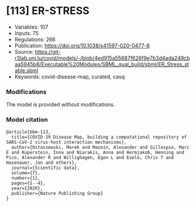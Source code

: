 # \[113\] ER-STRESS

 - Variables: 107
 - Inputs: 75
 - Regulations: 266
 - Publication: https://doi.org/10.1038/s41597-020-0477-8
 - Source: https://git-r3lab.uni.lu/covid/models/-/blob/4ed915a55687f626f9e7b3d4ada249cbaa5945b8/Executable%20Modules/SBML_qual_build/sbml/ER_Stress_stable.sbml
 - Keywords: covid-disease-map, curated, casq


### Modifications

The model is provided without modifications.

### Model citation

```
@article{bbm-113,
  title={COVID-19 Disease Map, building a computational repository of SARS-CoV-2 virus-host interaction mechanisms},
  author={Ostaszewski, Marek and Mazein, Alexander and Gillespie, Marc E and Kuperstein, Inna and Niarakis, Anna and Hermjakob, Henning and Pico, Alexander R and Willighagen, Egon L and Evelo, Chris T and Hasenauer, Jan and others},
  journal={Scientific data},
  volume={7},
  number={1},
  pages={1--4},
  year={2020},
  publisher={Nature Publishing Group}
}

```

